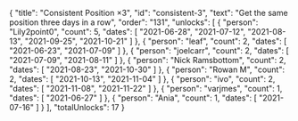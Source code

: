 {
  "title": "Consistent Position ×3",
  "id": "consistent-3",
  "text": "Get the same position three days in a row",
  "order": "131",
  "unlocks": [
    {
      "person": "Lily2point0",
      "count": 5,
      "dates": [
        "2021-06-28",
        "2021-07-12",
        "2021-08-13",
        "2021-09-25",
        "2021-10-21"
      ]
    },
    {
      "person": "leaf",
      "count": 2,
      "dates": [
        "2021-06-23",
        "2021-07-09"
      ]
    },
    {
      "person": "joelcarr",
      "count": 2,
      "dates": [
        "2021-07-09",
        "2021-08-11"
      ]
    },
    {
      "person": "Nick Ramsbottom",
      "count": 2,
      "dates": [
        "2021-08-23",
        "2021-10-30"
      ]
    },
    {
      "person": "Rowan M",
      "count": 2,
      "dates": [
        "2021-10-13",
        "2021-11-04"
      ]
    },
    {
      "person": "ivo",
      "count": 2,
      "dates": [
        "2021-11-08",
        "2021-11-22"
      ]
    },
    {
      "person": "varjmes",
      "count": 1,
      "dates": [
        "2021-06-27"
      ]
    },
    {
      "person": "Ania",
      "count": 1,
      "dates": [
        "2021-07-16"
      ]
    }
  ],
  "totalUnlocks": 17
}